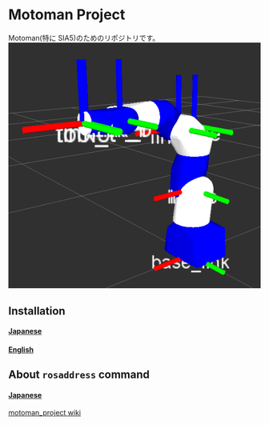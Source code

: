 # Motoman Project
Motoman(特に SIA5)のためのリポジトリです。
![SIA5](.image/sia5.png)

## Installation
#### [Japanese](https://github.com/Nishida-Lab/motoman_project/wiki/Installation-%5BJapanese%5D)
#### [English](https://github.com/Nishida-Lab/motoman_project/wiki/Installation-%5BEnglish%5D)

## About `rosaddress` command
#### [Japanese](https://github.com/Nishida-Lab/motoman_project/wiki/About-rosaddress-command-%5BJapanese%5D)

[motoman_project wiki](https://github.com/Nishida-Lab/motoman_project/wiki)
